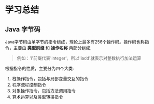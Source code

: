 # 学习总结

## Java 字节码

Java字节码由单字节的指令组成，理论上最多有256个操作码。操作码也称指令，主要由 **类型前缀** 和 **操作名称** 两部分组成.

> 例如：'i'前缀代表'integer'，所以'iadd'就表示对整数执行加法运算

根据指令的性质，主要分为四个大类:
1. 栈操作指令，包括与局部变量交互的指令 
2. 程序流程控制指令
3. 对象操作指令，包括方法调用指令
4. 算术运算以及类型转换指令

